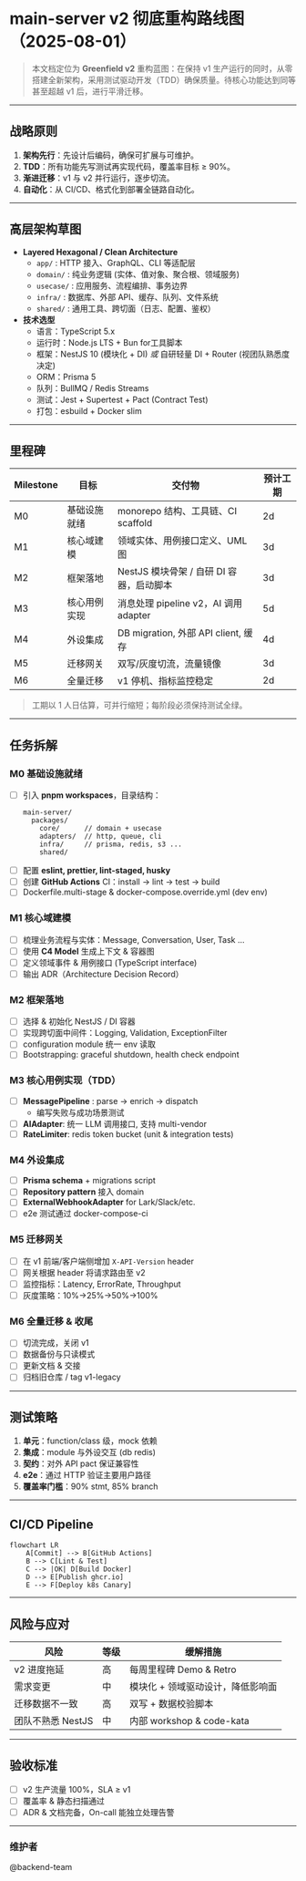# main-server v2 彻底重构路线图（2025-08-01）

> 本文档定位为 **Greenfield v2** 重构蓝图：在保持 v1 生产运行的同时，从零搭建全新架构，采用测试驱动开发（TDD）确保质量。待核心功能达到同等甚至超越 v1 后，进行平滑迁移。

---

## 战略原则
1. **架构先行**：先设计后编码，确保可扩展与可维护。
2. **TDD**：所有功能先写测试再实现代码，覆盖率目标 ≥ 90%。
3. **渐进迁移**：v1 与 v2 并行运行，逐步切流。
4. **自动化**：从 CI/CD、格式化到部署全链路自动化。

---

## 高层架构草图
- **Layered Hexagonal / Clean Architecture**
  - `app/`     : HTTP 接入、GraphQL、CLI 等适配层
  - `domain/`  : 纯业务逻辑 (实体、值对象、聚合根、领域服务)
  - `usecase/` : 应用服务、流程编排、事务边界
  - `infra/`   : 数据库、外部 API、缓存、队列、文件系统
  - `shared/`  : 通用工具、跨切面（日志、配置、鉴权）
- **技术选型**
  - 语言：TypeScript 5.x
  - 运行时：Node.js LTS + Bun for工具脚本
  - 框架：NestJS 10 (模块化 + DI) *或* 自研轻量 DI + Router (视团队熟悉度决定)
  - ORM：Prisma 5
  - 队列：BullMQ / Redis Streams
  - 测试：Jest + Supertest + Pact  (Contract Test)
  - 打包：esbuild + Docker slim

---

## 里程碑
| Milestone | 目标 | 交付物 | 预计工期 |
|-----------|------|--------|----------|
| M0        | 基础设施就绪 | monorepo 结构、工具链、CI scaffold | 2d |
| M1        | 核心域建模   | 领域实体、用例接口定义、UML 图 | 3d |
| M2        | 框架落地     | NestJS 模块骨架 / 自研 DI 容器，启动脚本 | 3d |
| M3        | 核心用例实现 | 消息处理 pipeline v2，AI 调用 adapter | 5d |
| M4        | 外设集成     | DB migration, 外部 API client, 缓存 | 4d |
| M5        | 迁移网关     | 双写/灰度切流，流量镜像 | 3d |
| M6        | 全量迁移     | v1 停机、指标监控稳定 | 2d |

> 工期以 1 人日估算，可并行缩短；每阶段必须保持测试全绿。

---

## 任务拆解
### M0 基础设施就绪
- [ ] 引入 **pnpm workspaces**，目录结构：
  ```
  main-server/
    packages/
      core/      // domain + usecase
      adapters/  // http, queue, cli
      infra/     // prisma, redis, s3 ...
      shared/
  ```
- [ ] 配置 **eslint, prettier, lint-staged, husky**
- [ ] 创建 **GitHub Actions** CI：install → lint → test → build
- [ ] Dockerfile.multi-stage & docker-compose.override.yml (dev env)

### M1 核心域建模
- [ ] 梳理业务流程与实体：Message, Conversation, User, Task …
- [ ] 使用 **C4 Model** 生成上下文 & 容器图
- [ ] 定义领域事件 & 用例接口 (TypeScript interface)
- [ ] 输出 ADR（Architecture Decision Record）

### M2 框架落地
- [ ] 选择 & 初始化 NestJS / DI 容器
- [ ] 实现跨切面中间件：Logging, Validation, ExceptionFilter
- [ ] configuration module 统一 env 读取
- [ ] Bootstrapping: graceful shutdown, health check endpoint

### M3 核心用例实现（TDD）
- [ ] **MessagePipeline** : parse → enrich → dispatch
  - 编写失败与成功场景测试
- [ ] **AIAdapter**: 统一 LLM 调用接口, 支持 multi-vendor
- [ ] **RateLimiter**: redis token bucket (unit & integration tests)

### M4 外设集成
- [ ] **Prisma schema** + migrations script
- [ ] **Repository pattern** 接入 domain
- [ ] **ExternalWebhookAdapter** for Lark/Slack/etc.
- [ ] e2e 测试通过 docker-compose-ci

### M5 迁移网关
- [ ] 在 v1 前端/客户端侧增加 `X-API-Version` header
- [ ] 网关根据 header 将请求路由至 v2
- [ ] 监控指标：Latency, ErrorRate, Throughput
- [ ] 灰度策略：10%→25%→50%→100%

### M6 全量迁移 & 收尾
- [ ] 切流完成，关闭 v1
- [ ] 数据备份与只读模式
- [ ] 更新文档 & 交接
- [ ] 归档旧仓库 / tag v1-legacy

---

## 测试策略
1. **单元**：function/class 级，mock 依赖
2. **集成**：module 与外设交互 (db redis)
3. **契约**：对外 API pact 保证兼容性
4. **e2e**：通过 HTTP 验证主要用户路径
5. **覆盖率门槛**：90% stmt, 85% branch

---

## CI/CD Pipeline
```mermaid
flowchart LR
    A[Commit] --> B[GitHub Actions]
    B --> C[Lint & Test]
    C --> |OK| D[Build Docker]
    D --> E[Publish ghcr.io]
    E --> F[Deploy k8s Canary]
```

---

## 风险与应对
| 风险 | 等级 | 缓解措施 |
| ---- | ---- | -------- |
| v2 进度拖延 | 高 | 每周里程碑 Demo & Retro |
| 需求变更 | 中 | 模块化 + 领域驱动设计，降低影响面 |
| 迁移数据不一致 | 高 | 双写 + 数据校验脚本 |
| 团队不熟悉 NestJS | 中 | 内部 workshop & code-kata |

---

## 验收标准
- [ ] v2 生产流量 100%，SLA ≥ v1
- [ ] 覆盖率 & 静态扫描通过
- [ ] ADR & 文档完备，On-call 能独立处理告警

---

### 维护者
@backend-team
